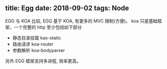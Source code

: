 title: Egg
date: 2018-09-02
tags:  Node
---

EGG 与 KOA 比较, EGG 基于 KOA, 有更多的 MVC 限制(方便)。 koa 只是基础框架，一个完整的 http 至少包括如下部分

- 静态目录挂载 kao-static
- 路由请求 koa-router
- 参数解析 koa-bodyparser

另外 EGG 框架支持多进程, 效率更高。

